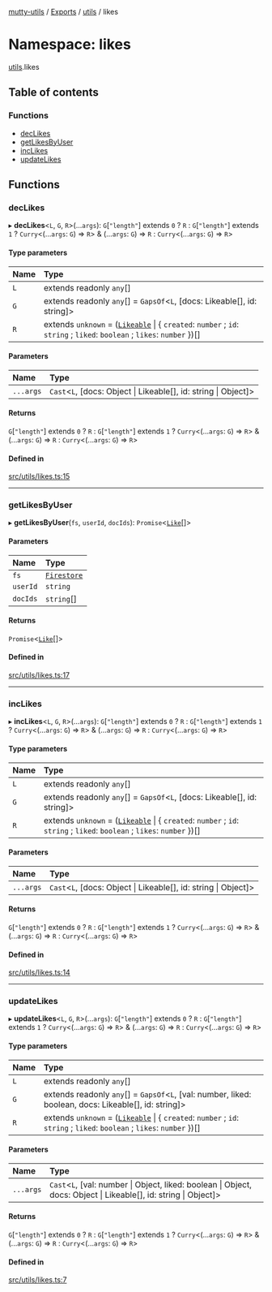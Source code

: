 [mutty-utils](../README.md) / [Exports](../modules.md) / [utils](utils.md) / likes

# Namespace: likes

[utils](utils.md).likes

## Table of contents

### Functions

- [decLikes](utils.likes.md#declikes)
- [getLikesByUser](utils.likes.md#getlikesbyuser)
- [incLikes](utils.likes.md#inclikes)
- [updateLikes](utils.likes.md#updatelikes)

## Functions

### decLikes

▸ **decLikes**<`L`, `G`, `R`\>(...`args`): `G`[``"length"``] extends ``0`` ? `R` : `G`[``"length"``] extends ``1`` ? `Curry`<(...`args`: `G`) => `R`\> & (...`args`: `G`) => `R` : `Curry`<(...`args`: `G`) => `R`\>

#### Type parameters

| Name | Type |
| :------ | :------ |
| `L` | extends readonly `any`[] |
| `G` | extends readonly `any`[] = `GapsOf`<`L`, [docs: Likeable[], id: string]\> |
| `R` | extends `unknown` = ([`Likeable`](../interfaces/Likeable.md) \| { `created`: `number` ; `id`: `string` ; `liked`: `boolean` ; `likes`: `number`  })[] |

#### Parameters

| Name | Type |
| :------ | :------ |
| `...args` | `Cast`<`L`, [docs: Object \| Likeable[], id: string \| Object]\> |

#### Returns

`G`[``"length"``] extends ``0`` ? `R` : `G`[``"length"``] extends ``1`` ? `Curry`<(...`args`: `G`) => `R`\> & (...`args`: `G`) => `R` : `Curry`<(...`args`: `G`) => `R`\>

#### Defined in

[src/utils/likes.ts:15](https://github.com/jonlaing/mutty-utils/blob/d7d0eb8/src/utils/likes.ts#L15)

___

### getLikesByUser

▸ **getLikesByUser**(`fs`, `userId`, `docIds`): `Promise`<[`Like`](../interfaces/Like.md)[]\>

#### Parameters

| Name | Type |
| :------ | :------ |
| `fs` | [`Firestore`](../modules.md#firestore) |
| `userId` | `string` |
| `docIds` | `string`[] |

#### Returns

`Promise`<[`Like`](../interfaces/Like.md)[]\>

#### Defined in

[src/utils/likes.ts:17](https://github.com/jonlaing/mutty-utils/blob/d7d0eb8/src/utils/likes.ts#L17)

___

### incLikes

▸ **incLikes**<`L`, `G`, `R`\>(...`args`): `G`[``"length"``] extends ``0`` ? `R` : `G`[``"length"``] extends ``1`` ? `Curry`<(...`args`: `G`) => `R`\> & (...`args`: `G`) => `R` : `Curry`<(...`args`: `G`) => `R`\>

#### Type parameters

| Name | Type |
| :------ | :------ |
| `L` | extends readonly `any`[] |
| `G` | extends readonly `any`[] = `GapsOf`<`L`, [docs: Likeable[], id: string]\> |
| `R` | extends `unknown` = ([`Likeable`](../interfaces/Likeable.md) \| { `created`: `number` ; `id`: `string` ; `liked`: `boolean` ; `likes`: `number`  })[] |

#### Parameters

| Name | Type |
| :------ | :------ |
| `...args` | `Cast`<`L`, [docs: Object \| Likeable[], id: string \| Object]\> |

#### Returns

`G`[``"length"``] extends ``0`` ? `R` : `G`[``"length"``] extends ``1`` ? `Curry`<(...`args`: `G`) => `R`\> & (...`args`: `G`) => `R` : `Curry`<(...`args`: `G`) => `R`\>

#### Defined in

[src/utils/likes.ts:14](https://github.com/jonlaing/mutty-utils/blob/d7d0eb8/src/utils/likes.ts#L14)

___

### updateLikes

▸ **updateLikes**<`L`, `G`, `R`\>(...`args`): `G`[``"length"``] extends ``0`` ? `R` : `G`[``"length"``] extends ``1`` ? `Curry`<(...`args`: `G`) => `R`\> & (...`args`: `G`) => `R` : `Curry`<(...`args`: `G`) => `R`\>

#### Type parameters

| Name | Type |
| :------ | :------ |
| `L` | extends readonly `any`[] |
| `G` | extends readonly `any`[] = `GapsOf`<`L`, [val: number, liked: boolean, docs: Likeable[], id: string]\> |
| `R` | extends `unknown` = ([`Likeable`](../interfaces/Likeable.md) \| { `created`: `number` ; `id`: `string` ; `liked`: `boolean` ; `likes`: `number`  })[] |

#### Parameters

| Name | Type |
| :------ | :------ |
| `...args` | `Cast`<`L`, [val: number \| Object, liked: boolean \| Object, docs: Object \| Likeable[], id: string \| Object]\> |

#### Returns

`G`[``"length"``] extends ``0`` ? `R` : `G`[``"length"``] extends ``1`` ? `Curry`<(...`args`: `G`) => `R`\> & (...`args`: `G`) => `R` : `Curry`<(...`args`: `G`) => `R`\>

#### Defined in

[src/utils/likes.ts:7](https://github.com/jonlaing/mutty-utils/blob/d7d0eb8/src/utils/likes.ts#L7)
